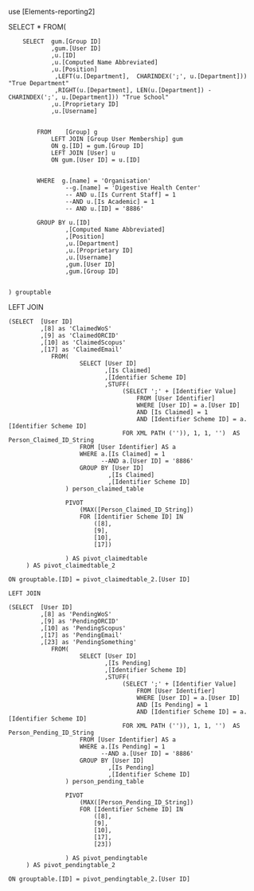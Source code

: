 use [Elements-reporting2]


SELECT * 
    FROM(
	
		SELECT  gum.[Group ID]
				,gum.[User ID]
				,u.[ID]
				,u.[Computed Name Abbreviated]
				,u.[Position] 
				 ,LEFT(u.[Department],  CHARINDEX(';', u.[Department])) "True Department" 
				 ,RIGHT(u.[Department], LEN(u.[Department]) - CHARINDEX(';', u.[Department])) "True School"
				,u.[Proprietary ID]
				,u.[Username]	
	

            FROM    [Group] g
                LEFT JOIN [Group User Membership] gum
                ON g.[ID] = gum.[Group ID]
                LEFT JOIN [User] u 
                ON gum.[User ID] = u.[ID]
         			
			
            WHERE  g.[name] = 'Organisation'
                    --g.[name] = 'Digestive Health Center'
                    -- AND u.[Is Current Staff] = 1 
                    --AND u.[Is Academic] = 1
                    -- AND u.[ID] = '8886'

            GROUP BY u.[ID]
                    ,[Computed Name Abbreviated] 
                    ,[Position]
                    ,u.[Department] 
                    ,u.[Proprietary ID]
                    ,u.[Username]
                    ,gum.[User ID]
                    ,gum.[Group ID]
			

	) grouptable

	

LEFT JOIN
				
	(SELECT  [User ID]
             ,[8] as 'ClaimedWoS'
             ,[9] as 'ClaimedORCID'
             ,[10] as 'ClaimedScopus' 
             ,[17] as 'ClaimedEmail'
				FROM(
						SELECT [User ID]
							   ,[Is Claimed]
							   ,[Identifier Scheme ID] 
							   ,STUFF(
								    (SELECT ';' + [Identifier Value] 
                                        FROM [User Identifier]
								        WHERE [User ID] = a.[User ID] 
                                        AND [Is Claimed] = 1 
                                        AND [Identifier Scheme ID] = a.[Identifier Scheme ID]  
								    FOR XML PATH ('')), 1, 1, '')  AS Person_Claimed_ID_String
						FROM [User Identifier] AS a
						WHERE a.[Is Claimed] = 1 
							  --AND a.[User ID] = '8886'
						GROUP BY [User ID]
								,[Is Claimed]
								,[Identifier Scheme ID]
					) person_claimed_table
		
				    PIVOT
					    (MAX([Person_Claimed_ID_String]) 
					    FOR [Identifier Scheme ID] IN 
						    ([8], 
						    [9], 
						    [10], 
						    [17])
		
					) AS pivot_claimedtable
		 ) AS pivot_claimedtable_2
		 
 	ON grouptable.[ID] = pivot_claimedtable_2.[User ID]

    LEFT JOIN
				
	(SELECT  [User ID]
             ,[8] as 'PendingWoS'
             ,[9] as 'PendingORCID'
             ,[10] as 'PendingScopus' 
             ,[17] as 'PendingEmail'
             ,[23] as 'PendingSomething'
				FROM(
						SELECT [User ID]
							   ,[Is Pending]
							   ,[Identifier Scheme ID] 
							   ,STUFF(
								    (SELECT ';' + [Identifier Value] 
                                        FROM [User Identifier]
								        WHERE [User ID] = a.[User ID] 
                                        AND [Is Pending] = 1 
                                        AND [Identifier Scheme ID] = a.[Identifier Scheme ID]  
								    FOR XML PATH ('')), 1, 1, '')  AS Person_Pending_ID_String
						FROM [User Identifier] AS a
						WHERE a.[Is Pending] = 1 
							  --AND a.[User ID] = '8886'
						GROUP BY [User ID]
								,[Is Pending]
								,[Identifier Scheme ID]
					) person_pending_table
		
				    PIVOT
					    (MAX([Person_Pending_ID_String]) 
					    FOR [Identifier Scheme ID] IN 
						    ([8], 
						    [9], 
						    [10], 
						    [17],
                            [23])
		
					) AS pivot_pendingtable
		 ) AS pivot_pendingtable_2
		 
 	ON grouptable.[ID] = pivot_pendingtable_2.[User ID]